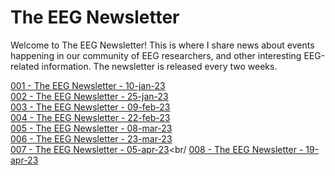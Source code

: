 # The EEG Newsletter
Welcome to The EEG Newsletter! This is where I share news about events happening in our community of EEG researchers, and other interesting EEG-related information. 
The newsletter is released every two weeks. <br/>

[001 - The EEG Newsletter - 10-jan-23](https://github.com/raquellondon/TheEegNewsletter/wiki/001%23-The-EEG-Newsletter)<br/>
[002 - The EEG Newsletter - 25-jan-23](https://github.com/raquellondon/TheEegNewsletter/wiki/002%23-The-EEG-Newsletter)<br/>
[003 - The EEG Newsletter - 09-feb-23](https://github.com/raquellondon/TheEegNewsletter/wiki/003%23-The-EEG-Newsletter)<br/>
[004 - The EEG Newsletter - 22-feb-23](https://github.com/raquellondon/TheEegNewsletter/wiki/004%23-The-EEG-Newsletter)<br/>
[005 - The EEG Newsletter - 08-mar-23](https://github.com/raquellondon/TheEegNewsletter/wiki/005%23-The-EEG-Newsletter)<br/>
[006 - The EEG Newsletter - 23-mar-23](https://github.com/raquellondon/TheEegNewsletter/wiki/006%23-The-EEG-Newsletter)<br/>
[007 - The EEG Newsletter - 05-apr-23](https://github.com/raquellondon/TheEegNewsletter/wiki/007%23-The-EEG-Newsletter)<br/
[008 - The EEG Newsletter - 19-apr-23](https://theeegnewsletter.substack.com/p/the-eeg-newsletter-8)<br/>


